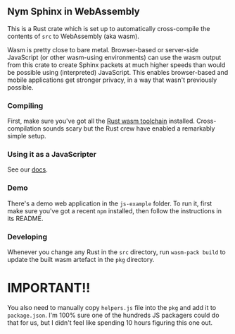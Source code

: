 ## Nym Sphinx in WebAssembly

This is a Rust crate which is set up to automatically cross-compile the contents of `src` to WebAssembly (aka wasm).

Wasm is pretty close to bare metal. Browser-based or server-side JavaScript (or other wasm-using environments) can use the wasm output from this crate to create Sphinx packets at much higher speeds than would be possible using (interpreted) JavaScript. This enables browser-based and mobile applications get stronger privacy, in a way that wasn't previously possible.

### Compiling

First, make sure you've got all the [Rust wasm toolchain](https://rustwasm.github.io/book/game-of-life/setup.html) installed. Cross-compilation sounds scary but the Rust crew have enabled a remarkably simple setup.

### Using it as a JavaScripter  

See our [docs](https://nymtech.net/docs).

### Demo

There's a demo web application in the `js-example` folder. To run it, first make sure you've got a recent `npm` installed, then follow the instructions in its README.

### Developing

Whenever you change any Rust in the `src` directory, run `wasm-pack build` to update the built wasm artefact in the `pkg` directory.

# IMPORTANT!!

You also need to manually copy `helpers.js` file into the `pkg` and add it to `package.json`. I'm 100% sure one of the hundreds JS packagers could do that for us, but I didn't feel like spending 10 hours figuring this one out.
